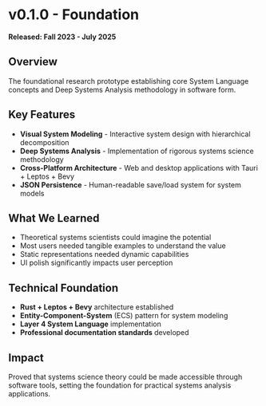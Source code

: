 # v0.1.0 - Foundation

**Released: Fall 2023 - July 2025**

## Overview

The foundational research prototype establishing core System Language concepts and Deep Systems Analysis methodology in software form.

## Key Features

- **Visual System Modeling** - Interactive system design with hierarchical decomposition
- **Deep Systems Analysis** - Implementation of rigorous systems science methodology  
- **Cross-Platform Architecture** - Web and desktop applications with Tauri + Leptos + Bevy
- **JSON Persistence** - Human-readable save/load system for system models

## What We Learned

- Theoretical systems scientists could imagine the potential
- Most users needed tangible examples to understand the value
- Static representations needed dynamic capabilities
- UI polish significantly impacts user perception

## Technical Foundation

- **Rust + Leptos + Bevy** architecture established
- **Entity-Component-System** (ECS) pattern for system modeling
- **Layer 4 System Language** implementation
- **Professional documentation standards** developed

## Impact

Proved that systems science theory could be made accessible through software tools, setting the foundation for practical systems analysis applications.